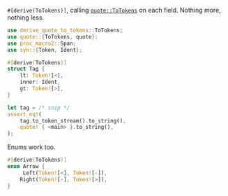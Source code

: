 <!-- cargo-rdme start -->

`#[derive(ToTokens)]`, calling [`quote::ToTokens`](https://docs.rs/quote/1.0.33/quote/trait.ToTokens.html#tymethod.to_tokens) on each field.
Nothing more, nothing less.

```rust
use derive_quote_to_tokens::ToTokens;
use quote::{ToTokens, quote};
use proc_macro2::Span;
use syn::{Token, Ident};

#[derive(ToTokens)]
struct Tag {
    lt: Token![<],
    inner: Ident,
    gt: Token![>],
}

let tag = /* snip */
assert_eq!(
    tag.to_token_stream().to_string(),
    quote! { <main> }.to_string(),
);
```

Enums work too.
```rust
#[derive(ToTokens)]
enum Arrow {
     Left(Token![<], Token![-]),
    Right(Token![-], Token![>]),
}
```

<!-- cargo-rdme end -->
